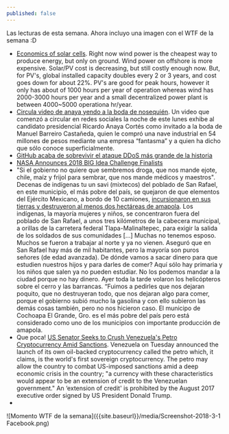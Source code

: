 ```yaml
---
published: false
---
```

Las lecturas de esta semana. Ahora incluyo una imagen con el WTF de la semana :D

- [Economics of solar cells](https://www.youtube.com/watch?v=FP_wWHjvLBY). Right now wind power is the cheapest way to produce energy, but only on ground. Wind power on offshore is more expensive. Solar/PV cost is decreasing, but still costly enough now. But, for PV's, global installed capacity doubles every 2 or 3 years, and cost goes down for about 22%. PV's are good for peak hours, however it only has about of 1000 hours per year of operation whereas wind has 2000-3000 hours per year and a small decentralized power plant is between 4000~5000 operationa hr/year.
- [Circula video de anaya yendo a la boda de nosequién](http://www.proceso.com.mx/524127/circula-video-en-que-anaya-asiste-boda-de-barreiro-invito-un-amigo-dice-el-panista). Un video que comenzó a circular en redes sociales la noche de este lunes exhibe al candidato presidencial Ricardo Anaya Cortés como invitado a la boda de Manuel Barreiro Castañeda, quien le compró una nave industrial en 54 millones de pesos mediante una empresa “fantasma” y a quien ha dicho que sólo conoce superficialmente.
- [GitHub acaba de sobrevivir el ataque DDoS más grande de la historia](https://www.genbeta.com/actualidad/github-acaba-de-sobrevivir-el-ataque-ddos-mas-grande-de-la-historia)
- [NASA Announces 2018 BIG Idea Challenge Finalists](http://spaceref.com/news/viewpr.html?pid=51990)
- "Si el gobierno no quiere que sembremos droga, que nos mande ejote, chile, maíz y frijol para sembrar, que nos mande médicos y maestros". Decenas de indígenas tu un savi (mixtecos) del poblado de San Rafael, en este municipio, el más pobre del país, se quejaron de que elementos del Ejército Mexicano, a bordo de 10 camiones, [incursionaron en sus tierras y destruyeron al menos dos hectáreas de amapola](http://www.jornada.unam.mx/2018/03/01/estados/028n2est). Los indígenas, la mayoría mujeres y niños, se concentraron fuera del poblado de San Rafael, a unos tres kilómetros de la cabecera municipal, a orillas de la carretera federal Tlapa-Malinaltepec, para exigir la salida de los soldados de sus comunidades [...] Muchas no tenemos esposo. Muchos se fueron a trabajar al norte y ya no vienen. Aseguró que en San Rafael hay más de mil habitantes, pero la mayoría son puros señores (de edad avanzada). De dónde vamos a sacar dinero para que estudien nuestros hijos y para darles de comer? Aquí sólo hay primaria y los niños que salen ya no pueden estudiar. No los podemos mandar a la ciudad porque no hay dinero. Ayer toda la tarde volaron los helicópteros sobre el cerro y las barrancas. “Fuimos a pedirles que nos dejaran poquito, que no destruyeran todo, que nos dejaran algo para comer, porque el gobierno subió mucho la gasolina y con ello subieron las demás cosas también, pero no nos hicieron caso. El municipo de Cochoapa El Grande, Gro. es el más pobre del país pero está considerado como uno de los municipios con importante producción de amapola.
- Que poca! [US Senator Seeks to Crush Venezuela's Petro Cryptocurrency Amid Sanctions](https://sputniknews.com/world/201802261061987516-menendez-us-venezuela-petro/). Venezuela on Tuesday announced the launch of its own oil-backed cryptocurrency called the petro which, it claims, is the world's first sovereign cryptocurrency. The petro may allow the country to combat US-imposed sanctions amid a deep economic crisis in the country; "a currency with these characteristics would appear to be an extension of credit to the Venezuelan government." An ‘extension of credit' is prohibited by the August 2017 executive order signed by US President Donald Trump.
- 


![Momento WTF de la semana]({{site.baseurl}}/media/Screenshot-2018-3-1 Facebook.png)
